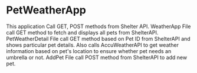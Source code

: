 # PetWeatherApp
This application Call GET, POST methods from Shelter API.
WeatherApp  File call GET method to fetch and displays all pets from ShelterAPI.
PetWeatherDetail File call GET method based on Pet ID from ShelterAPI and shows particular pet details. Also calls AccuWeatherAPI to get weather 
information based on pet's location to ensure whether pet needs an umbrella or not.
AddPet File call POST method from ShelterAPI to add new pet.
